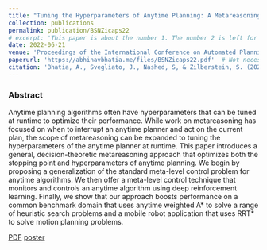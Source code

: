 ```yaml
---
title: "Tuning the Hyperparameters of Anytime Planning: A Metareasoning Approach with Deep Reinforcement Learning"
collection: publications
permalink: publication/BSNZicaps22
# excerpt: 'This paper is about the number 1. The number 2 is left for future work.'
date: 2022-06-21
venue: 'Proceedings of the International Conference on Automated Planning and Scheduling'
paperurl: 'https://abhinavbhatia.me/files/BSNZicaps22.pdf'  # Not necessarily a PDF. Can be an arxiv link or aaai link. TODO: Add official link
citation: 'Bhatia, A., Svegliato, J., Nashed, S, & Zilberstein, S. (2022, June). Tuning the hyperparameters of anytime planning: A metareasoning approach with deep reinforcement learning. In <i>Proceedings of the 32nd International Conference on Automated Planning and Scheduling</i>.' # TODO: Add page num
---
```


<!-- Everything written here will come on the paper's own webpage. All the above data except the excerpt will also appear automatically. -->

### Abstract
Anytime planning algorithms often have hyperparameters that can be tuned at runtime to optimize their performance.  While work on metareasoning has focused on when to interrupt an anytime planner and act on the current plan, the scope of metareasoning can be expanded to tuning the hyperparameters of the anytime planner at runtime. This paper introduces a general, decision-theoretic metareasoning approach that optimizes both the stopping point and hyperparameters of anytime planning. We begin by proposing a generalization of the standard meta-level control problem for anytime algorithms. We then offer a meta-level control technique that monitors and controls an anytime algorithm using deep reinforcement learning. Finally, we show that our approach boosts performance on a common benchmark domain that uses anytime weighted A* to solve a range of heuristic search problems and a mobile robot application that uses RRT* to solve motion planning problems.


<!-- Should be a pdf link: -->
[PDF](https://bhatiaabhinav.github.io/files/BSNZicaps22.pdf)
[poster](https://bhatiaabhinav.github.io/files/BSNZicaps22_poster.pdf)
